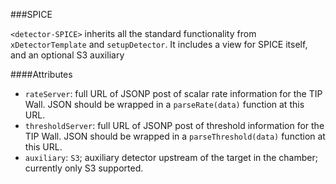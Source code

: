 ###SPICE

`<detector-SPICE>` inherits all the standard functionality from `xDetectorTemplate` and `setupDetector`.  It includes a view for SPICE itself, and an optional S3 auxiliary

####Attributes

 - `rateServer`: full URL of JSONP post of scalar rate information for the TIP Wall.  JSON should be wrapped in a `parseRate(data)` function at this URL.
 - `thresholdServer`: full URL of JSONP post of threshold information for the TIP Wall.  JSON should be wrapped in a `parseThreshold(data)` function at this URL.
 - `auxiliary`: `S3`; auxiliary detector upstream of the target in the chamber; currently only S3 supported.
